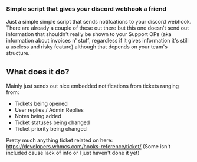 ### Simple script that gives your discord webhook a friend

Just a simple simple script that sends notifcations to your discord webhook.
There are already a couple of these out there but this one doesn't send out information that shouldn't really be shown to your Support OPs (aka information about invoices n' stuff, regardless if it gives information it's still a useless and risky feature) although that depends on your team's structure.

## What does it do?

Mainly just sends out nice embedded notifications from tickets ranging from:
- Tickets being opened
- User replies / Admin Replies
- Notes being added
- Ticket statuses being changed
- Ticket priority being changed

Pretty much anything ticket related on here: https://developers.whmcs.com/hooks-reference/ticket/
(Some isn't included cause lack of info or I just haven't done it yet)
